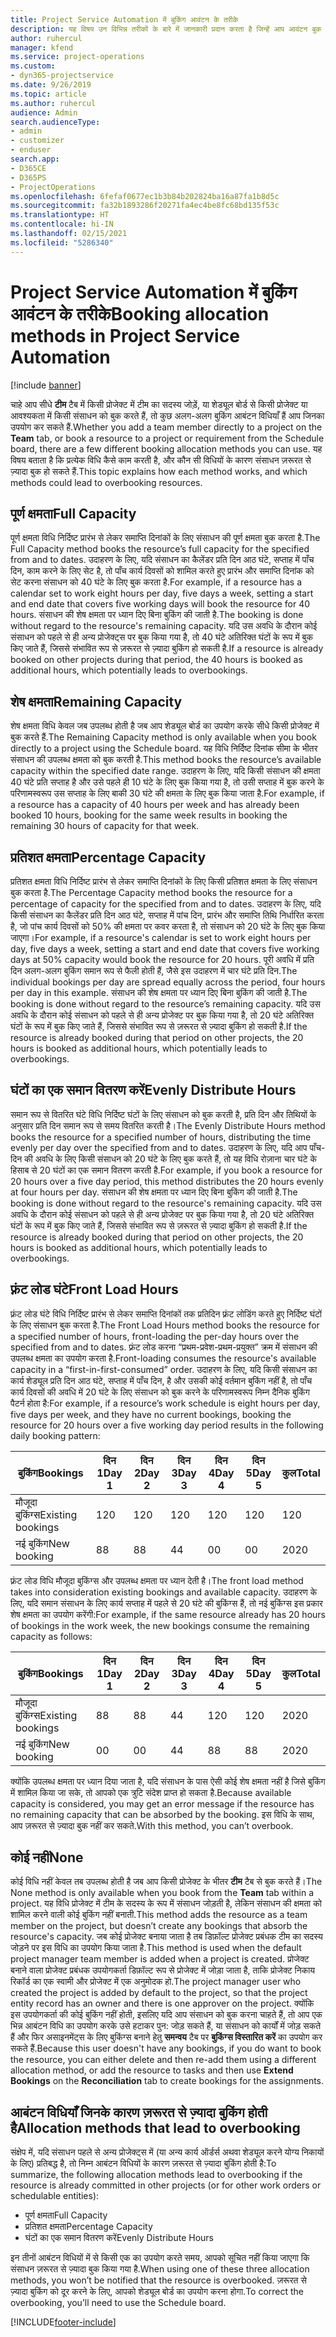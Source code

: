 ```yaml
---
title: Project Service Automation में बुकिंग आवंटन के तरीके
description: यह विषय उन विभिन्न तरीकों के बारे में जानकारी प्रदान करता है जिन्हें आप आवंटन बुक कर सकते हैं।
author: ruhercul
manager: kfend
ms.service: project-operations
ms.custom:
- dyn365-projectservice
ms.date: 9/26/2019
ms.topic: article
ms.author: ruhercul
audience: Admin
search.audienceType:
- admin
- customizer
- enduser
search.app:
- D365CE
- D365PS
- ProjectOperations
ms.openlocfilehash: 6fefaf0677ec1b3b84b202824ba16a87fa1b8d5c
ms.sourcegitcommit: fa32b1893286f20271fa4ec4be8fc68bd135f53c
ms.translationtype: HT
ms.contentlocale: hi-IN
ms.lasthandoff: 02/15/2021
ms.locfileid: "5286340"
---
```

# <a name="booking-allocation-methods-in-project-service-automation"></a><span data-ttu-id="7a78b-103">Project Service Automation में बुकिंग आवंटन के तरीके</span><span class="sxs-lookup"><span data-stu-id="7a78b-103">Booking allocation methods in Project Service Automation</span></span>

[!include [banner](../includes/psa-now-project-operations.md)]

<span data-ttu-id="7a78b-104">चाहे आप सीधे **टीम** टैब में किसी प्रोजेक्ट में टीम का सदस्य जोड़ें, या शेड्यूल बोर्ड से किसी प्रोजेक्ट या आवश्यकता में किसी संसाधन को बुक करते हैं, तो कुछ अलग-अलग बुकिंग आबंटन विधियाँ हैं आप जिनका उपयोग कर सकते हैं.</span><span class="sxs-lookup"><span data-stu-id="7a78b-104">Whether you add a team member directly to a project on the **Team** tab, or book a resource to a project or requirement from the Schedule board, there are a few different booking allocation methods you can use.</span></span> <span data-ttu-id="7a78b-105">यह विषय बताता है कि प्रत्येक विधि कैसे काम करती है, और कौन सी विधियों के कारण संसाधन ज़रूरत से ज़्यादा बुक हो सकते हैं.</span><span class="sxs-lookup"><span data-stu-id="7a78b-105">This topic explains how each method works, and which methods could lead to overbooking resources.</span></span>

## <a name="full-capacity"></a><span data-ttu-id="7a78b-106">पूर्ण क्षमता</span><span class="sxs-lookup"><span data-stu-id="7a78b-106">Full Capacity</span></span> 
<span data-ttu-id="7a78b-107">पूर्ण क्षमता विधि निर्दिष्ट प्रारंभ से लेकर समाप्ति दिनांकों के लिए संसाधन की पूर्ण क्षमता बुक करता है.</span><span class="sxs-lookup"><span data-stu-id="7a78b-107">The Full Capacity method books the resource’s full capacity for the specified from and to dates.</span></span> <span data-ttu-id="7a78b-108">उदाहरण के लिए, यदि संसाधन का कैलेंडर प्रति दिन आठ घंटे, सप्ताह में पाँच दिन, काम करने के लिए सेट है, तो पाँच कार्य दिवसों को शामिल करते हुए प्रारंभ और समाप्ति दिनांक को सेट करना संसाधन को 40 घंटे के लिए बुक करता है.</span><span class="sxs-lookup"><span data-stu-id="7a78b-108">For example, if a resource has a calendar set to work eight hours per day, five days a week, setting a start and end date that covers five working days will book the resource for 40 hours.</span></span> <span data-ttu-id="7a78b-109">संसाधन की शेष क्षमता पर ध्यान दिए बिना बुकिंग की जाती है.</span><span class="sxs-lookup"><span data-stu-id="7a78b-109">The booking is done without regard to the resource's remaining capacity.</span></span> <span data-ttu-id="7a78b-110">यदि उस अवधि के दौरान कोई संसाधन को पहले से ही अन्य प्रोजेक्ट्स पर बुक किया गया है, तो 40 घंटे अतिरिक्त घंटों के रूप में बुक किए जाते हैं, जिससे संभावित रूप से ज़रूरत से ज़्यादा बुकिंग हो सकती है.</span><span class="sxs-lookup"><span data-stu-id="7a78b-110">If a resource is already booked on other projects during that period, the 40 hours is booked as additional hours, which potentially leads to overbookings.</span></span>

## <a name="remaining-capacity"></a><span data-ttu-id="7a78b-111">शेष क्षमता</span><span class="sxs-lookup"><span data-stu-id="7a78b-111">Remaining Capacity</span></span>
<span data-ttu-id="7a78b-112">शेष क्षमता विधि केवल जब उपलब्ध होती है जब आप शेड्यूल बोर्ड का उपयोग करके सीधे किसी प्रोजेक्ट में बुक करते हैं.</span><span class="sxs-lookup"><span data-stu-id="7a78b-112">The Remaining Capacity method is only available when you book directly to a project using the Schedule board.</span></span> <span data-ttu-id="7a78b-113">यह विधि निर्दिष्ट दिनांक सीमा के भीतर संसाधन की उपलब्ध क्षमता को बुक करती है.</span><span class="sxs-lookup"><span data-stu-id="7a78b-113">This method books the resource’s available capacity within the specified date range.</span></span> <span data-ttu-id="7a78b-114">उदाहरण के लिए, यदि किसी संसाधन की क्षमता 40 घंटे प्रति सप्ताह है और उसे पहले ही 10 घंटे के लिए बुक किया गया है, तो उसी सप्ताह में बुक करने के परिणामस्वरूप उस सप्ताह के लिए बाकी 30 घंटे की क्षमता के लिए बुक किया जाता है.</span><span class="sxs-lookup"><span data-stu-id="7a78b-114">For example, if a resource has a capacity of 40 hours per week and has already been booked 10 hours, booking for the same week results in booking the remaining 30 hours of capacity for that week.</span></span>

## <a name="percentage-capacity"></a><span data-ttu-id="7a78b-115">प्रतिशत क्षमता</span><span class="sxs-lookup"><span data-stu-id="7a78b-115">Percentage Capacity</span></span>
<span data-ttu-id="7a78b-116">प्रतिशत क्षमता विधि निर्दिष्ट प्रारंभ से लेकर समाप्ति दिनांकों के लिए किसी प्रतिशत क्षमता के लिए संसाधन बुक करता है.</span><span class="sxs-lookup"><span data-stu-id="7a78b-116">The Percentage Capacity method books the resource for a percentage of capacity for the specified from and to dates.</span></span> <span data-ttu-id="7a78b-117">उदाहरण के लिए, यदि किसी संसाधन का कैलेंडर प्रति दिन आठ घंटे, सप्ताह में पांच दिन, प्रारंभ और समाप्ति तिथि निर्धारित करता है, जो पांच कार्य दिवसों को 50% की क्षमता पर कवर करता है, तो संसाधन को 20 घंटे के लिए बुक किया जाएगा।</span><span class="sxs-lookup"><span data-stu-id="7a78b-117">For example, if a resource's calendar is set to work eight hours per day, five days a week, setting a start and end date that covers five working days at 50% capacity would book the resource for 20 hours.</span></span> <span data-ttu-id="7a78b-118">पूरी अवधि में प्रति दिन अलग-अलग बुकिंग समान रूप से फैली होती हैं, जैसे इस उदाहरण में चार घंटे प्रति दिन.</span><span class="sxs-lookup"><span data-stu-id="7a78b-118">The individual bookings per day are spread equally across the period, four hours per day in this example.</span></span> <span data-ttu-id="7a78b-119">संसाधन की शेष क्षमता पर ध्यान दिए बिना बुकिंग की जाती है.</span><span class="sxs-lookup"><span data-stu-id="7a78b-119">The booking is done without regard to the resource’s remaining capacity.</span></span> <span data-ttu-id="7a78b-120">यदि उस अवधि के दौरान कोई संसाधन को पहले से ही अन्य प्रोजेक्ट पर बुक किया गया है, तो 20 घंटे अतिरिक्त घंटों के रूप में बुक किए जाते हैं, जिससे संभावित रूप से ज़रूरत से ज़्यादा बुकिंग हो सकती है.</span><span class="sxs-lookup"><span data-stu-id="7a78b-120">If the resource is already booked during that period on other projects, the 20 hours is booked as additional hours, which potentially leads to overbookings.</span></span>

## <a name="evenly-distribute-hours"></a><span data-ttu-id="7a78b-121">घंटों का एक समान वितरण करें</span><span class="sxs-lookup"><span data-stu-id="7a78b-121">Evenly Distribute Hours</span></span>
<span data-ttu-id="7a78b-122">समान रूप से वितरित घंटे विधि निर्दिष्ट घंटों के लिए संसाधन को बुक करती है, प्रति दिन और तिथियों के अनुसार प्रति दिन समान रूप से समय वितरित करती है।</span><span class="sxs-lookup"><span data-stu-id="7a78b-122">The Evenly Distribute Hours method books the resource for a specified number of hours, distributing the time evenly per day over the specified from and to dates.</span></span> <span data-ttu-id="7a78b-123">उदाहरण के लिए, यदि आप पाँच-दिन की अवधि के लिए किसी संसाधन को 20 घंटे के लिए बुक करते हैं, तो यह विधि रोज़ाना चार घंटे के हिसाब से 20 घंटों का एक समान वितरण करती है.</span><span class="sxs-lookup"><span data-stu-id="7a78b-123">For example, if you book a resource for 20 hours over a five day period, this method distributes the 20 hours evenly at four hours per day.</span></span> <span data-ttu-id="7a78b-124">संसाधन की शेष क्षमता पर ध्यान दिए बिना बुकिंग की जाती है.</span><span class="sxs-lookup"><span data-stu-id="7a78b-124">The booking is done without regard to the resource's remaining capacity.</span></span> <span data-ttu-id="7a78b-125">यदि उस अवधि के दौरान कोई संसाधन को पहले से ही अन्य प्रोजेक्ट पर बुक किया गया है, तो 20 घंटे अतिरिक्त घंटों के रूप में बुक किए जाते हैं, जिससे संभावित रूप से ज़रूरत से ज़्यादा बुकिंग हो सकती है.</span><span class="sxs-lookup"><span data-stu-id="7a78b-125">If the resource is already booked during that period on other projects, the 20 hours is booked as additional hours, which potentially leads to overbookings.</span></span>

## <a name="front-load-hours"></a><span data-ttu-id="7a78b-126">फ़्रंट लोड घंटे</span><span class="sxs-lookup"><span data-stu-id="7a78b-126">Front Load Hours</span></span>
<span data-ttu-id="7a78b-127">फ़्रंट लोड घंटे विधि निर्दिष्ट प्रारंभ से लेकर समाप्ति दिनांकों तक प्रतिदिन फ़्रंट लोडिंग करते हुए निर्दिष्ट घंटों के लिए संसाधन बुक करता है.</span><span class="sxs-lookup"><span data-stu-id="7a78b-127">The Front Load Hours method books the resource for a specified number of hours, front-loading the per-day hours over the specified from and to dates.</span></span> <span data-ttu-id="7a78b-128">फ़्रंट लोड करना “प्रथम-प्रवेश-प्रथम-प्रयुक्त” क्रम में संसाधन की उपलब्ध क्षमता का उपयोग करता है.</span><span class="sxs-lookup"><span data-stu-id="7a78b-128">Front-loading consumes the resource's available capacity in a “first-in-first-consumed” order.</span></span> <span data-ttu-id="7a78b-129">उदाहरण के लिए, यदि किसी संसाधन का कार्य शेड्यूल प्रति दिन आठ घंटे, सप्ताह में पाँच दिन, है और उसकी कोई वर्तमान बुकिंग नहीं है, तो पाँच कार्य दिवसों की अवधि में 20 घंटे के लिए संसाधन को बुक करने के परिणामस्वरूप निम्न दैनिक बुकिंग पैटर्न होता है:</span><span class="sxs-lookup"><span data-stu-id="7a78b-129">For example, if a resource’s work schedule is eight hours per day, five days per week, and they have no current bookings, booking the resource for 20 hours over a five working day period results in the following daily booking pattern:</span></span> 

|         <span data-ttu-id="7a78b-130">बुकिंग</span><span class="sxs-lookup"><span data-stu-id="7a78b-130">Bookings</span></span>          |    <span data-ttu-id="7a78b-131">दिन 1</span><span class="sxs-lookup"><span data-stu-id="7a78b-131">Day 1</span></span>    |    <span data-ttu-id="7a78b-132">दिन 2</span><span class="sxs-lookup"><span data-stu-id="7a78b-132">Day 2</span></span>    |    <span data-ttu-id="7a78b-133">दिन 3</span><span class="sxs-lookup"><span data-stu-id="7a78b-133">Day 3</span></span>    |    <span data-ttu-id="7a78b-134">दिन 4</span><span class="sxs-lookup"><span data-stu-id="7a78b-134">Day 4</span></span>    |    <span data-ttu-id="7a78b-135">दिन 5</span><span class="sxs-lookup"><span data-stu-id="7a78b-135">Day 5</span></span>    |    <span data-ttu-id="7a78b-136">कुल</span><span class="sxs-lookup"><span data-stu-id="7a78b-136">Total</span></span>    |
|---------------------------|-------------|-------------|-------------|-------------|-------------|-------------|
|    <span data-ttu-id="7a78b-137">मौजूदा बुकिंग्स</span><span class="sxs-lookup"><span data-stu-id="7a78b-137">Existing   bookings</span></span>    |    <span data-ttu-id="7a78b-138">12</span><span class="sxs-lookup"><span data-stu-id="7a78b-138">0</span></span>        |    <span data-ttu-id="7a78b-139">12</span><span class="sxs-lookup"><span data-stu-id="7a78b-139">0</span></span>        |    <span data-ttu-id="7a78b-140">12</span><span class="sxs-lookup"><span data-stu-id="7a78b-140">0</span></span>        |    <span data-ttu-id="7a78b-141">12</span><span class="sxs-lookup"><span data-stu-id="7a78b-141">0</span></span>        |    <span data-ttu-id="7a78b-142">12</span><span class="sxs-lookup"><span data-stu-id="7a78b-142">0</span></span>        |    <span data-ttu-id="7a78b-143">12</span><span class="sxs-lookup"><span data-stu-id="7a78b-143">0</span></span>        |
|    <span data-ttu-id="7a78b-144">नई बुकिंग</span><span class="sxs-lookup"><span data-stu-id="7a78b-144">New   booking</span></span>          |    <span data-ttu-id="7a78b-145">8</span><span class="sxs-lookup"><span data-stu-id="7a78b-145">8</span></span>        |    <span data-ttu-id="7a78b-146">8</span><span class="sxs-lookup"><span data-stu-id="7a78b-146">8</span></span>        |    <span data-ttu-id="7a78b-147">4</span><span class="sxs-lookup"><span data-stu-id="7a78b-147">4</span></span>        |    <span data-ttu-id="7a78b-148">0</span><span class="sxs-lookup"><span data-stu-id="7a78b-148">0</span></span>        |    <span data-ttu-id="7a78b-149">0</span><span class="sxs-lookup"><span data-stu-id="7a78b-149">0</span></span>        |    <span data-ttu-id="7a78b-150">20</span><span class="sxs-lookup"><span data-stu-id="7a78b-150">20</span></span>       |

<span data-ttu-id="7a78b-151">फ़्रंट लोड विधि मौजूदा बुकिंग्स और उपलब्ध क्षमता पर ध्यान देती है।</span><span class="sxs-lookup"><span data-stu-id="7a78b-151">The front load method takes into consideration existing bookings and available capacity.</span></span> <span data-ttu-id="7a78b-152">उदाहरण के लिए, यदि समान संसाधन के लिए कार्य सप्ताह में पहले से 20 घंटे की बुकिंग्स हैं, तो नई बुकिंग्स इस प्रकार शेष क्षमता का उपयोग करेंगी:</span><span class="sxs-lookup"><span data-stu-id="7a78b-152">For example, if the same resource already has 20 hours of bookings in the work week, the new bookings consume the remaining capacity as follows:</span></span>

|   <span data-ttu-id="7a78b-153">बुकिंग</span><span class="sxs-lookup"><span data-stu-id="7a78b-153">Bookings</span></span>          | <span data-ttu-id="7a78b-154">दिन 1</span><span class="sxs-lookup"><span data-stu-id="7a78b-154">Day 1</span></span> | <span data-ttu-id="7a78b-155">दिन 2</span><span class="sxs-lookup"><span data-stu-id="7a78b-155">Day 2</span></span> | <span data-ttu-id="7a78b-156">दिन 3</span><span class="sxs-lookup"><span data-stu-id="7a78b-156">Day 3</span></span> | <span data-ttu-id="7a78b-157">दिन 4</span><span class="sxs-lookup"><span data-stu-id="7a78b-157">Day 4</span></span> | <span data-ttu-id="7a78b-158">दिन 5</span><span class="sxs-lookup"><span data-stu-id="7a78b-158">Day 5</span></span> | <span data-ttu-id="7a78b-159">कुल</span><span class="sxs-lookup"><span data-stu-id="7a78b-159">Total</span></span> |
|---------------------|-------|-------|-------|-------|-------|-------|
| <span data-ttu-id="7a78b-160">मौजूदा बुकिंग्स</span><span class="sxs-lookup"><span data-stu-id="7a78b-160">Existing   bookings</span></span> | <span data-ttu-id="7a78b-161">8</span><span class="sxs-lookup"><span data-stu-id="7a78b-161">8</span></span>     | <span data-ttu-id="7a78b-162">8</span><span class="sxs-lookup"><span data-stu-id="7a78b-162">8</span></span>     | <span data-ttu-id="7a78b-163">4</span><span class="sxs-lookup"><span data-stu-id="7a78b-163">4</span></span>     | <span data-ttu-id="7a78b-164">12</span><span class="sxs-lookup"><span data-stu-id="7a78b-164">0</span></span>     | <span data-ttu-id="7a78b-165">12</span><span class="sxs-lookup"><span data-stu-id="7a78b-165">0</span></span>     | <span data-ttu-id="7a78b-166">20</span><span class="sxs-lookup"><span data-stu-id="7a78b-166">20</span></span>    |
| <span data-ttu-id="7a78b-167">नई बुकिंग</span><span class="sxs-lookup"><span data-stu-id="7a78b-167">New   booking</span></span>       | <span data-ttu-id="7a78b-168">0</span><span class="sxs-lookup"><span data-stu-id="7a78b-168">0</span></span>     | <span data-ttu-id="7a78b-169">0</span><span class="sxs-lookup"><span data-stu-id="7a78b-169">0</span></span>     | <span data-ttu-id="7a78b-170">4</span><span class="sxs-lookup"><span data-stu-id="7a78b-170">4</span></span>     | <span data-ttu-id="7a78b-171">8</span><span class="sxs-lookup"><span data-stu-id="7a78b-171">8</span></span>     | <span data-ttu-id="7a78b-172">8</span><span class="sxs-lookup"><span data-stu-id="7a78b-172">8</span></span>     | <span data-ttu-id="7a78b-173">20</span><span class="sxs-lookup"><span data-stu-id="7a78b-173">20</span></span>    |

<span data-ttu-id="7a78b-174">क्योंकि उपलब्ध क्षमता पर ध्यान दिया जाता है, यदि संसाधन के पास ऐसी कोई शेष क्षमता नहीं है जिसे बुकिंग में शामिल किया जा सके, तो आपको एक त्रुटि संदेश प्राप्त हो सकता है.</span><span class="sxs-lookup"><span data-stu-id="7a78b-174">Because available capacity is considered, you may get an error message if the resource has no remaining capacity that can be absorbed by the booking.</span></span> <span data-ttu-id="7a78b-175">इस विधि के साथ, आप ज़रूरत से ज़्यादा बुक नहीं कर सकते.</span><span class="sxs-lookup"><span data-stu-id="7a78b-175">With this method, you can’t overbook.</span></span>

## <a name="none"></a><span data-ttu-id="7a78b-176">कोई नहीं</span><span class="sxs-lookup"><span data-stu-id="7a78b-176">None</span></span>
<span data-ttu-id="7a78b-177">कोई विधि नहीं केवल तब उपलब्ध होती है जब आप किसी प्रोजेक्ट के भीतर **टीम** टैब से बुक करते हैं।</span><span class="sxs-lookup"><span data-stu-id="7a78b-177">The None method is only available when you book from the **Team** tab within a project.</span></span> <span data-ttu-id="7a78b-178">यह विधि प्रोजेक्ट में टीम के सदस्य के रूप में संसाधन जोड़ती है, लेकिन संसाधन की क्षमता को शामिल करने वाली कोई बुकिंग नहीं बनाती.</span><span class="sxs-lookup"><span data-stu-id="7a78b-178">This method adds the resource as a team member on the project, but doesn’t create any bookings that absorb the resource's capacity.</span></span> <span data-ttu-id="7a78b-179">जब कोई प्रोजेक्ट बनाया जाता है तब डिफ़ॉल्ट प्रोजेक्ट प्रबंधक टीम का सदस्य जोड़ने पर इस विधि का उपयोग किया जाता है.</span><span class="sxs-lookup"><span data-stu-id="7a78b-179">This method is used when the default project manager team member is added when a project is created.</span></span> <span data-ttu-id="7a78b-180">प्रोजेक्ट बनाने वाला प्रोजेक्ट प्रबंधक उपयोगकर्ता डिफ़ॉल्ट रूप से प्रोजेक्ट में जोड़ा जाता है, ताकि प्रोजेक्ट निकाय रिकॉर्ड का एक स्वामी और प्रोजेक्ट में एक अनुमोदक हो.</span><span class="sxs-lookup"><span data-stu-id="7a78b-180">The project manager user who created the project is added by default to the project, so that the project entity record has an owner and there is one approver on the project.</span></span> <span data-ttu-id="7a78b-181">क्योंकि इस उपयोगकर्ता की कोई बुकिंग नहीं होती, इसलिए यदि आप संसाधन को बुक करना चाहते हैं, तो आप एक भिन्न आबंटन विधि का उपयोग करके उसे हटाकर पुन: जोड़ सकते हैं, या संसाधन को कार्यों में जोड़ सकते हैं और फिर असाइनमेंट्स के लिए बुकिंग्स बनाने हेतु **समन्वय** टैब पर **बुकिंग्स विस्तारित करें** का उपयोग कर सकते हैं.</span><span class="sxs-lookup"><span data-stu-id="7a78b-181">Because this user doesn't have any bookings, if you do want to book the resource, you can either delete and then re-add them using a different allocation method, or add the resource to tasks and then use **Extend Bookings** on the **Reconciliation** tab to create bookings for the assignments.</span></span>

## <a name="allocation-methods-that-lead-to-overbooking"></a><span data-ttu-id="7a78b-182">आबंटन विधियाँ जिनके कारण ज़रूरत से ज़्यादा बुकिंग होती है</span><span class="sxs-lookup"><span data-stu-id="7a78b-182">Allocation methods that lead to overbooking</span></span>
<span data-ttu-id="7a78b-183">संक्षेप में, यदि संसाधन पहले से अन्य प्रोजेक्ट्स में (या अन्य कार्य ऑर्डर्स अथवा शेड्यूल करने योग्य निकायों के लिए) प्रतिबद्ध है, तो निम्न आबंटन विधियों के कारण ज़रूरत से ज़्यादा बुकिंग होती है:</span><span class="sxs-lookup"><span data-stu-id="7a78b-183">To summarize, the following allocation methods lead to overbooking if the resource is already committed in other projects (or for other work orders or schedulable entities):</span></span>

- <span data-ttu-id="7a78b-184">पूर्ण क्षमता</span><span class="sxs-lookup"><span data-stu-id="7a78b-184">Full Capacity</span></span>
- <span data-ttu-id="7a78b-185">प्रतिशत क्षमता</span><span class="sxs-lookup"><span data-stu-id="7a78b-185">Percentage Capacity</span></span>
- <span data-ttu-id="7a78b-186">घंटों का एक समान वितरण करें</span><span class="sxs-lookup"><span data-stu-id="7a78b-186">Evenly Distribute Hours</span></span>

<span data-ttu-id="7a78b-187">इन तीनों आबंटन विधियों में से किसी एक का उपयोग करते समय, आपको सूचित नहीं किया जाएगा कि संसाधन ज़रूरत से ज़्यादा बुक किया गया है.</span><span class="sxs-lookup"><span data-stu-id="7a78b-187">When using one of these three allocation methods, you won’t be notified that the resource is overbooked.</span></span> <span data-ttu-id="7a78b-188">ज़रूरत से ज़्यादा बुकिंग को दूर करने के लिए, आपको शेड्यूल बोर्ड का उपयोग करना होगा.</span><span class="sxs-lookup"><span data-stu-id="7a78b-188">To correct the overbooking, you’ll need to use the Schedule board.</span></span>


[!INCLUDE[footer-include](../includes/footer-banner.md)]